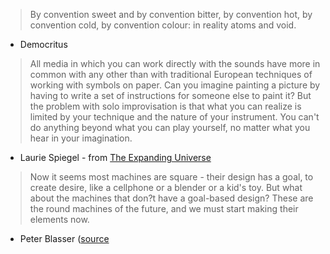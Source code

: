 > By convention sweet and by convention bitter, by convention hot, by convention cold, by convention colour: in reality atoms and void.

- Democritus

> All media in which you can work directly with the sounds have more in common with any other than with traditional European techniques of working with symbols on paper. Can you imagine painting a picture by having to write a set of instructions for someone else to paint it? But the problem with solo improvisation is that what you can realize is limited by your technique and the nature of your instrument. You can't do anything beyond what you can play yourself, no matter what you hear in your imagination.

- Laurie Spiegel - from [The Expanding Universe](retiary.org/expanding_universe)

> Now it seems most machines are square - their design has a goal, to create desire, like a cellphone or a blender or a kid's toy. But what about the machines that don?t have a goal-based design? These are the round machines of the future, and we must start making their elements now.

- Peter Blasser ([source](https://rhizome.org/editorial/2011/feb/02/psychic-circuits-peter-blasser-ciat-lonbarde/)
